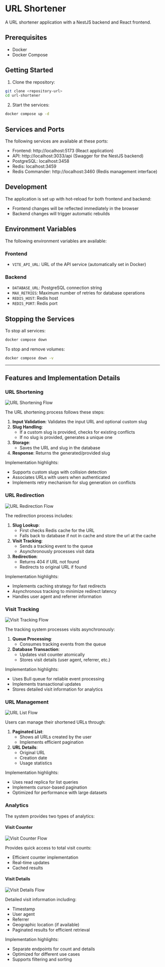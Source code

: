 # URL Shortener

A URL shortener application with a NestJS backend and React frontend.

## Prerequisites

- Docker
- Docker Compose

## Getting Started

1. Clone the repository:
```bash
git clone <repository-url>
cd url-shortener
```

2. Start the services:
```bash
docker compose up -d
```

## Services and Ports

The following services are available at these ports:

- Frontend: http://localhost:5173 (React application)
- API: http://localhost:3033/api (Swagger for the NestJS backend)
- PostgreSQL: localhost:3458
- Redis: localhost:3459
- Redis Commander: http://localhost:3460 (Redis management interface)

## Development

The application is set up with hot-reload for both frontend and backend:

- Frontend changes will be reflected immediately in the browser
- Backend changes will trigger automatic rebuilds

## Environment Variables

The following environment variables are available:

### Frontend
- `VITE_API_URL`: URL of the API service (automatically set in Docker)

### Backend
- `DATABASE_URL`: PostgreSQL connection string
- `MAX_RETRIES`: Maximum number of retries for database operations
- `REDIS_HOST`: Redis host
- `REDIS_PORT`: Redis port

## Stopping the Services

To stop all services:
```bash
docker compose down
```

To stop and remove volumes:
```bash
docker compose down -v
```

---

## Features and Implementation Details

### URL Shortening
![URL Shortening Flow](docs/new-url.png)

The URL shortening process follows these steps:

1. **Input Validation**: Validates the input URL and optional custom slug
2. **Slug Handling**:
   - If a custom slug is provided, checks for existing conflicts
   - If no slug is provided, generates a unique one
3. **Storage**:
   - Saves the URL and slug in the database
4. **Response**: Returns the generated/provided slug

Implementation highlights:
- Supports custom slugs with collision detection
- Associates URLs with users when authenticated
- Implements retry mechanism for slug generation on conflicts

### URL Redirection
![URL Redirection Flow](docs/redirect.png)

The redirection process includes:

1. **Slug Lookup**:
   - First checks Redis cache for the URL
   - Falls back to database if not in cache and store the url at the cache
2. **Visit Tracking**:
   - Sends a tracking event to the queue
   - Asynchronously processes visit data
3. **Redirection**:
   - Returns 404 if URL not found
   - Redirects to original URL if found

Implementation highlights:
- Implements caching strategy for fast redirects
- Asynchronous tracking to minimize redirect latency
- Handles user agent and referrer information

### Visit Tracking
![Visit Tracking Flow](docs/track.png)

The tracking system processes visits asynchronously:

1. **Queue Processing**:
   - Consumes tracking events from the queue
2. **Database Transaction**:
   - Updates visit counter atomically
   - Stores visit details (user agent, referrer, etc.)

Implementation highlights:
- Uses Bull queue for reliable event processing
- Implements transactional updates
- Stores detailed visit information for analytics

### URL Management
![URL List Flow](docs/url-list.png)

Users can manage their shortened URLs through:

1. **Paginated List**:
   - Shows all URLs created by the user
   - Implements efficient pagination
2. **URL Details**:
   - Original URL
   - Creation date
   - Usage statistics

Implementation highlights:
- Uses read replica for list queries
- Implements cursor-based pagination
- Optimized for performance with large datasets

### Analytics
The system provides two types of analytics:

#### Visit Counter
![Visit Counter Flow](docs/visits-count.png)

Provides quick access to total visit counts:
- Efficient counter implementation
- Real-time updates
- Cached results

#### Visit Details
![Visit Details Flow](docs/visits-list.png)

Detailed visit information including:
- Timestamp
- User agent
- Referrer
- Geographic location (if available)
- Paginated results for efficient retrieval

Implementation highlights:
- Separate endpoints for count and details
- Optimized for different use cases
- Supports filtering and sorting